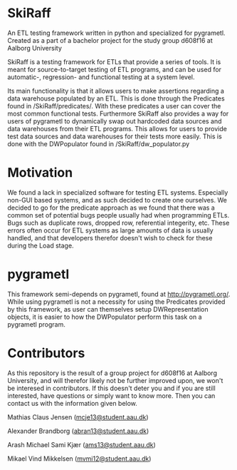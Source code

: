 # SkiRaff
An ETL testing framework written in python and specialized for pygrametl. Created as a part of a bachelor project for the study group d608f16 at Aalborg University

SkiRaff is a testing framework for ETLs that provide a series of tools. It is meant for source-to-target testing of ETL programs, and can be used for automatic-, regression- and functional testing at a system level. 

Its main functionality is that it allows users to make assertions regarding a data warehouse populated by an ETL. This is done through the Predicates found in /SkiRaff/predicates/. With these predicates a user can cover the most common functional tests. Furthermore SkiRaff also provides a way for users of pygrametl to dynamically swap out hardcoded data sources and data warehouses from their ETL programs. This allows for users to provide test data sources and data warehouses for their tests more easily. This is done with the DWPopulator found in /SkiRaff/dw_populator.py


# Motivation
We found a lack in specialized software for testing ETL systems. Especially non-GUI based systems, and as such decided to create one ourselves. We decided to go for the predicate approach as we found that there was a common set of potential bugs people usually had when programming ETLs. Bugs such as duplicate rows, dropped row, referential integerity, etc. These errors often occur for ETL systems as large amounts of data is usually handled, and that developers therefor doesn't wish to check for these during the Load stage.

# pygrametl
This framework semi-depends on pygrametl, found at http://pygrametl.org/. While using pygrametl is not a necessity for using the Predicates provided by this framework, as user can themselves setup DWRepresentation objects, it is easier to how the DWPopulator perform this task on a pygrametl program.

# Contributors
As this repository is the result of a group project for d608f16 at Aalborg University, and will therefor likely not be further improved upon, we won't be interesed in contributors. If this doesn't deter you and if you are still interested, have questions or simply want to know more. Then you can contact us with the information given below.

Mathias Claus Jensen (mcje13@student.aau.dk)

Alexander Brandborg (abran13@student.aau.dk)

Arash Michael Sami Kjær (ams13@student.aau.dk)

Mikael Vind Mikkelsen (mvmi12@student.aau.dk)





